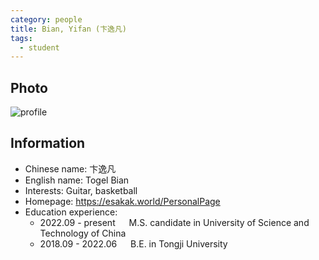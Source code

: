 ```yaml
---
category: people
title: Bian, Yifan (卞逸凡)
tags:
  - student
---
```


## Photo

![profile](https://esakak.world/PersonalPage/images/avatar.jpg)

## Information

- Chinese name: 卞逸凡
- English name: Togel Bian
- Interests: Guitar, basketball
- Homepage: <https://esakak.world/PersonalPage>
- Education experience:
  - 2022.09 - present     M.S. candidate in University of Science and Technology of China
  - 2018.09 - 2022.06     B.E. in Tongji University
